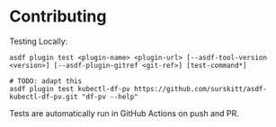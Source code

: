 # Contributing

Testing Locally:

```shell
asdf plugin test <plugin-name> <plugin-url> [--asdf-tool-version <version>] [--asdf-plugin-gitref <git-ref>] [test-command*]

# TODO: adapt this
asdf plugin test kubectl-df-pv https://github.com/surskitt/asdf-kubectl-df-pv.git "df-pv --help"
```

Tests are automatically run in GitHub Actions on push and PR.
